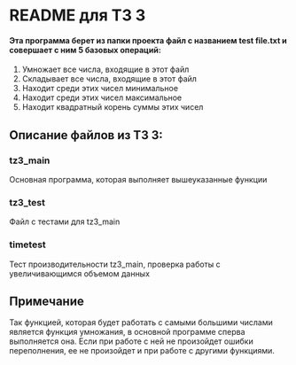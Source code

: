 # README для ТЗ 3
#### Эта программа берет из папки проекта файл с названием test file.txt и совершает с ним 5 базовых операций:
1. Умножает все числа, входящие в этот файл
2. Складывает все числа, входящие в этот файл
3. Находит среди этих чисел минимальное
4. Находит среди этих чисел максимальное
5. Находит квадратный корень суммы этих чисел
## Описание файлов из ТЗ 3:
### tz3_main
Основная программа, которая выполняет вышеуказанные функции
### tz3_test
Файл с тестами для tz3_main
### timetest
Тест производительности tz3_main, проверка работы с увеличивающимся объемом данных

## Примечание
Так функцией, которая будет работать с самыми большими числами является функция умножания,
в основной программе сперва выполняется она. Если при работе с ней не произойдет ошибки переполнения, ее не произойдет 
и при работе с другими функциями. 
